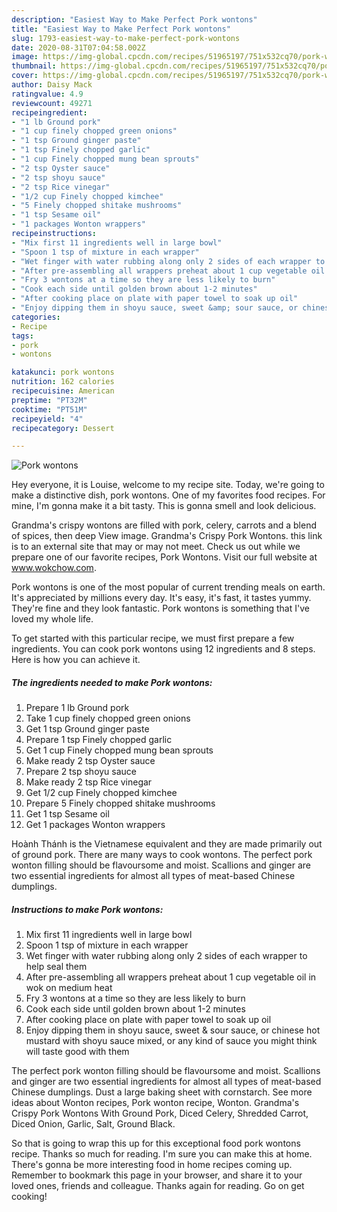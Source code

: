 ```yaml
---
description: "Easiest Way to Make Perfect Pork wontons"
title: "Easiest Way to Make Perfect Pork wontons"
slug: 1793-easiest-way-to-make-perfect-pork-wontons
date: 2020-08-31T07:04:58.002Z
image: https://img-global.cpcdn.com/recipes/51965197/751x532cq70/pork-wontons-recipe-main-photo.jpg
thumbnail: https://img-global.cpcdn.com/recipes/51965197/751x532cq70/pork-wontons-recipe-main-photo.jpg
cover: https://img-global.cpcdn.com/recipes/51965197/751x532cq70/pork-wontons-recipe-main-photo.jpg
author: Daisy Mack
ratingvalue: 4.9
reviewcount: 49271
recipeingredient:
- "1 lb Ground pork"
- "1 cup finely chopped green onions"
- "1 tsp Ground ginger paste"
- "1 tsp Finely chopped garlic"
- "1 cup Finely chopped mung bean sprouts"
- "2 tsp Oyster sauce"
- "2 tsp shoyu sauce"
- "2 tsp Rice vinegar"
- "1/2 cup Finely chopped kimchee"
- "5 Finely chopped shitake mushrooms"
- "1 tsp Sesame oil"
- "1 packages Wonton wrappers"
recipeinstructions:
- "Mix first 11 ingredients well in large bowl"
- "Spoon 1 tsp of mixture in each wrapper"
- "Wet finger with water rubbing along only 2 sides of each wrapper to help seal them"
- "After pre-assembling all wrappers preheat about 1 cup vegetable oil in wok on medium heat"
- "Fry 3 wontons at a time so they are less likely to burn"
- "Cook each side until golden brown about 1-2 minutes"
- "After cooking place on plate with paper towel to soak up oil"
- "Enjoy dipping them in shoyu sauce, sweet &amp; sour sauce, or chinese hot mustard with shoyu sauce mixed, or any kind of sauce you might think will taste good with them"
categories:
- Recipe
tags:
- pork
- wontons

katakunci: pork wontons 
nutrition: 162 calories
recipecuisine: American
preptime: "PT32M"
cooktime: "PT51M"
recipeyield: "4"
recipecategory: Dessert

---
```



![Pork wontons](https://img-global.cpcdn.com/recipes/51965197/751x532cq70/pork-wontons-recipe-main-photo.jpg)

Hey everyone, it is Louise, welcome to my recipe site. Today, we're going to make a distinctive dish, pork wontons. One of my favorites food recipes. For mine, I'm gonna make it a bit tasty. This is gonna smell and look delicious.

Grandma&#39;s crispy wontons are filled with pork, celery, carrots and a blend of spices, then deep View image. Grandma&#39;s Crispy Pork Wontons. this link is to an external site that may or may not meet. Check us out while we prepare one of our favorite recipes, Pork Wontons. Visit our full website at www.wokchow.com.

Pork wontons is one of the most popular of current trending meals on earth. It's appreciated by millions every day. It's easy, it's fast, it tastes yummy. They're fine and they look fantastic. Pork wontons is something that I've loved my whole life.


To get started with this particular recipe, we must first prepare a few ingredients. You can cook pork wontons using 12 ingredients and 8 steps. Here is how you can achieve it.

<!--inarticleads1-->

##### The ingredients needed to make Pork wontons:

1. Prepare 1 lb Ground pork
1. Take 1 cup finely chopped green onions
1. Get 1 tsp Ground ginger paste
1. Prepare 1 tsp Finely chopped garlic
1. Get 1 cup Finely chopped mung bean sprouts
1. Make ready 2 tsp Oyster sauce
1. Prepare 2 tsp shoyu sauce
1. Make ready 2 tsp Rice vinegar
1. Get 1/2 cup Finely chopped kimchee
1. Prepare 5 Finely chopped shitake mushrooms
1. Get 1 tsp Sesame oil
1. Get 1 packages Wonton wrappers


Hoành Thánh is the Vietnamese equivalent and they are made primarily out of ground pork. There are many ways to cook wontons. The perfect pork wonton filling should be flavoursome and moist. Scallions and ginger are two essential ingredients for almost all types of meat-based Chinese dumplings. 

<!--inarticleads2-->

##### Instructions to make Pork wontons:

1. Mix first 11 ingredients well in large bowl
1. Spoon 1 tsp of mixture in each wrapper
1. Wet finger with water rubbing along only 2 sides of each wrapper to help seal them
1. After pre-assembling all wrappers preheat about 1 cup vegetable oil in wok on medium heat
1. Fry 3 wontons at a time so they are less likely to burn
1. Cook each side until golden brown about 1-2 minutes
1. After cooking place on plate with paper towel to soak up oil
1. Enjoy dipping them in shoyu sauce, sweet &amp; sour sauce, or chinese hot mustard with shoyu sauce mixed, or any kind of sauce you might think will taste good with them


The perfect pork wonton filling should be flavoursome and moist. Scallions and ginger are two essential ingredients for almost all types of meat-based Chinese dumplings. Dust a large baking sheet with cornstarch. See more ideas about Wonton recipes, Pork wonton recipe, Wonton. Grandma&#39;s Crispy Pork Wontons With Ground Pork, Diced Celery, Shredded Carrot, Diced Onion, Garlic, Salt, Ground Black. 

So that is going to wrap this up for this exceptional food pork wontons recipe. Thanks so much for reading. I'm sure you can make this at home. There's gonna be more interesting food in home recipes coming up. Remember to bookmark this page in your browser, and share it to your loved ones, friends and colleague. Thanks again for reading. Go on get cooking!
